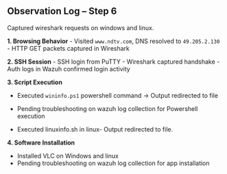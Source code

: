 
## Observation Log – Step 6 

Captured wireshark requests on windows and linux.

**1. Browsing Behavior** - Visited `www.ndtv.com`, DNS resolved to `49.205.2.130` - HTTP GET packets captured in Wireshark 

**2. SSH Session** - SSH login from PuTTY - Wireshark captured handshake - Auth logs in Wazuh confirmed login activity

**3. Script Execution** 
- Executed `wininfo.ps1` powershell command → Output redirected to file 
- Pending troubleshooting on wazuh log collection for Powershell execution

- Executed linuxinfo.sh in linux- Output redirected to file.

**4. Software Installation** 
- Installed VLC on Windows and linux 
- Pending troubleshooting on wazuh log collection for app installation

